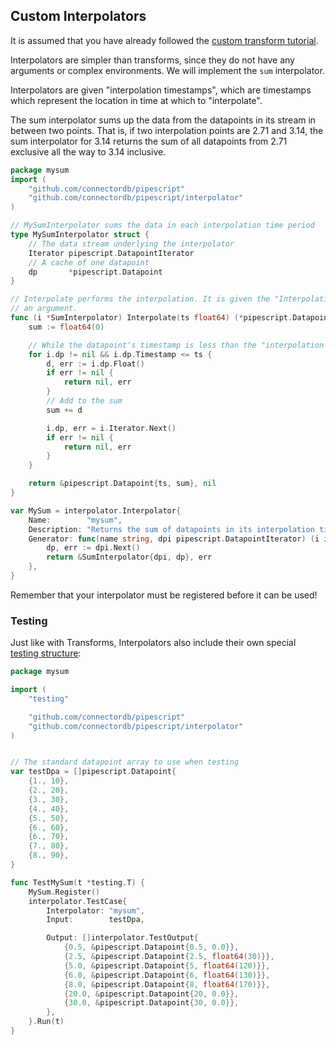 ## Custom Interpolators

It is assumed that you have already followed the [custom transform tutorial](./customtransforms.html).

Interpolators are simpler than transforms, since they do not have any arguments or complex environments. We will implement the `sum` interpolator.

Interpolators are given "interpolation timestamps", which are timestamps which represent the location in time at which to "interpolate".

The sum interpolator sums up the data from the datapoints in its stream in between two points. That is, if two interpolation points are 2.71 and 3.14,
the sum interpolator for 3.14 returns the sum of all datapoints from 2.71 exclusive all the way to 3.14 inclusive.

```go
package mysum
import (
	"github.com/connectordb/pipescript"
	"github.com/connectordb/pipescript/interpolator"
)

// MySumInterpolator sums the data in each interpolation time period
type MySumInterpolator struct {
	// The data stream underlying the interpolator
	Iterator pipescript.DatapointIterator
	// A cache of one datapoint
	dp       *pipescript.Datapoint
}

// Interpolate performs the interpolation. It is given the "Interpolation time" as
// an argument.
func (i *SumInterpolator) Interpolate(ts float64) (*pipescript.Datapoint, error) {
	sum := float64(0)

	// While the datapoint's timestamp is less than the "interpolation time"
	for i.dp != nil && i.dp.Timestamp <= ts {
		d, err := i.dp.Float()
		if err != nil {
			return nil, err
		}
		// Add to the sum
		sum += d

		i.dp, err = i.Iterator.Next()
		if err != nil {
			return nil, err
		}
	}

	return &pipescript.Datapoint{ts, sum}, nil
}

var MySum = interpolator.Interpolator{
	Name:        "mysum",
	Description: "Returns the sum of datapoints in its interpolation time.",
	Generator: func(name string, dpi pipescript.DatapointIterator) (i interpolator.InterpolatorInstance, err error) {
		dp, err := dpi.Next()
		return &SumInterpolator{dpi, dp}, err
	},
}

```

Remember that your interpolator must be registered before it can be used!

### Testing

Just like with Transforms, Interpolators also include their own special [testing structure](https://godoc.org/github.com/connectordb/pipescript/interpolator#TestCase):

```go
package mysum

import (
	"testing"

	"github.com/connectordb/pipescript"
	"github.com/connectordb/pipescript/interpolator"
)


// The standard datapoint array to use when testing
var testDpa = []pipescript.Datapoint{
	{1., 10},
	{2., 20},
	{3., 30},
	{4., 40},
	{5., 50},
	{6., 60},
	{6., 70},
	{7., 80},
	{8., 90},
}

func TestMySum(t *testing.T) {
	MySum.Register()
	interpolator.TestCase{
		Interpolator: "mysum",
		Input:        testDpa,

		Output: []interpolator.TestOutput{
			{0.5, &pipescript.Datapoint{0.5, 0.0}},
			{2.5, &pipescript.Datapoint{2.5, float64(30)}},
			{5.0, &pipescript.Datapoint{5, float64(120)}},
			{6.0, &pipescript.Datapoint{6, float64(130)}},
			{8.0, &pipescript.Datapoint{8, float64(170)}},
			{20.0, &pipescript.Datapoint{20, 0.0}},
			{30.0, &pipescript.Datapoint{30, 0.0}},
		},
	}.Run(t)
}

```
